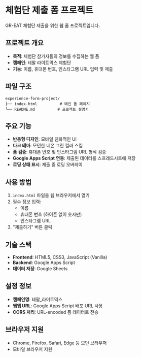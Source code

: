 # 체험단 제출 폼 프로젝트

GR-EAT 체험단 제출을 위한 웹 폼 프로젝트입니다.

## 프로젝트 개요

- **목적**: 체험단 참가자들의 정보를 수집하는 웹 폼
- **캠페인**: 테팔 라이트믹스 체험단
- **기능**: 이름, 휴대폰 번호, 인스타그램 URL 입력 및 제출

## 파일 구조

```
experience-form-project/
├── index.html          # 메인 폼 페이지
└── README.md          # 프로젝트 설명서
```

## 주요 기능

- **반응형 디자인**: 모바일 친화적인 UI
- **다크 테마**: 모던한 네온 그린 컬러 스킴
- **폼 검증**: 휴대폰 번호 및 인스타그램 URL 형식 검증
- **Google Apps Script 연동**: 제출된 데이터를 스프레드시트에 저장
- **로딩 상태 표시**: 제출 중 로딩 오버레이

## 사용 방법

1. `index.html` 파일을 웹 브라우저에서 열기
2. 필수 정보 입력:
   - 이름
   - 휴대폰 번호 (하이픈 없이 숫자만)
   - 인스타그램 URL
3. "제출하기" 버튼 클릭

## 기술 스택

- **Frontend**: HTML5, CSS3, JavaScript (Vanilla)
- **Backend**: Google Apps Script
- **데이터 저장**: Google Sheets

## 설정 정보

- **캠페인명**: 테팔_라이트믹스
- **웹앱 URL**: Google Apps Script 배포 URL 사용
- **CORS 처리**: URL-encoded 폼 데이터로 전송

## 브라우저 지원

- Chrome, Firefox, Safari, Edge 등 모던 브라우저
- 모바일 브라우저 지원
